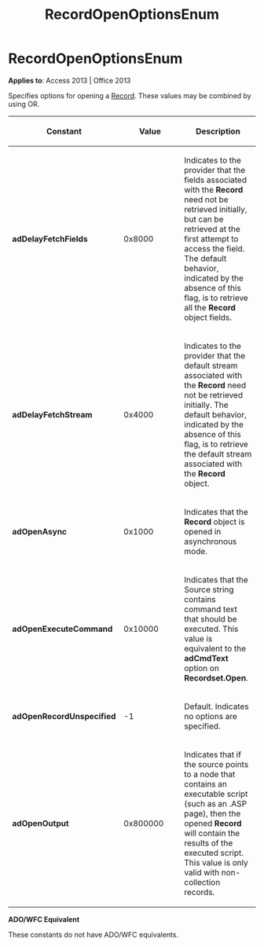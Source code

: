 ﻿---
title: RecordOpenOptionsEnum
TOCTitle: RecordOpenOptionsEnum
ms:assetid: 44a69719-0789-a084-fb96-21468e270205
ms:mtpsurl: https://msdn.microsoft.com/library/JJ249207(v=office.15)
ms:contentKeyID: 48544534
ms.date: 09/18/2015
mtps_version: v=office.15
---

# RecordOpenOptionsEnum


**Applies to**: Access 2013 | Office 2013

Specifies options for opening a [Record](record-object-ado.md). These values may be combined by using OR.

<table>
<colgroup>
<col style="width: 33%" />
<col style="width: 33%" />
<col style="width: 33%" />
</colgroup>
<thead>
<tr class="header">
<th><p>Constant</p></th>
<th><p>Value</p></th>
<th><p>Description</p></th>
</tr>
</thead>
<tbody>
<tr class="odd">
<td><p><strong>adDelayFetchFields</strong></p></td>
<td><p>0x8000</p></td>
<td><p>Indicates to the provider that the fields associated with the <strong>Record</strong> need not be retrieved initially, but can be retrieved at the first attempt to access the field. The default behavior, indicated by the absence of this flag, is to retrieve all the <strong>Record</strong> object fields.</p></td>
</tr>
<tr class="even">
<td><p><strong>adDelayFetchStream</strong></p></td>
<td><p>0x4000</p></td>
<td><p>Indicates to the provider that the default stream associated with the <strong>Record</strong> need not be retrieved initially. The default behavior, indicated by the absence of this flag, is to retrieve the default stream associated with the <strong>Record</strong> object.</p></td>
</tr>
<tr class="odd">
<td><p><strong>adOpenAsync</strong></p></td>
<td><p>0x1000</p></td>
<td><p>Indicates that the <strong>Record</strong> object is opened in asynchronous mode.</p></td>
</tr>
<tr class="even">
<td><p><strong>adOpenExecuteCommand</strong></p></td>
<td><p>0x10000</p></td>
<td><p>Indicates that the Source string contains command text that should be executed. This value is equivalent to the <strong>adCmdText</strong> option on <strong>Recordset.Open</strong>.</p></td>
</tr>
<tr class="odd">
<td><p><strong>adOpenRecordUnspecified</strong></p></td>
<td><p>-1</p></td>
<td><p>Default. Indicates no options are specified.</p></td>
</tr>
<tr class="even">
<td><p><strong>adOpenOutput</strong></p></td>
<td><p>0x800000</p></td>
<td><p>Indicates that if the source points to a node that contains an executable script (such as an .ASP page), then the opened <strong>Record</strong> will contain the results of the executed script. This value is only valid with non-collection records.</p></td>
</tr>
</tbody>
</table>


**ADO/WFC Equivalent**

These constants do not have ADO/WFC equivalents.

